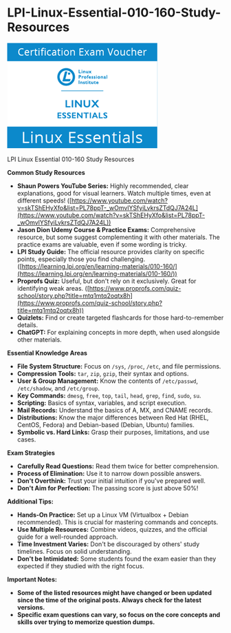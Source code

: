 # LPI-Linux-Essential-010-160-Study-Resources
![Image](https://github.com/CySAJohnseun/LPI-Linux-Essential-010-160-Study-Resources/blob/main/Image/400x400.png?raw=true)

LPI Linux Essential 010-160 Study Resources

**Common Study Resources**

- **Shaun Powers YouTube Series:** Highly recommended, clear explanations, good for visual learners. Watch multiple times, even at different speeds! ([https://www.youtube.com/watch?v=skTShEHyXfo&list=PL78ppT-_wOmvlYSfyiLvkrsZTdQJ7A24L](https://www.youtube.com/watch?v=skTShEHyXfo&list=PL78ppT-_wOmvlYSfyiLvkrsZTdQJ7A24L))
- **Jason Dion Udemy Course & Practice Exams:** Comprehensive resource, but some suggest complementing it with other materials. The practice exams are valuable, even if some wording is tricky.
- **LPI Study Guide:** The official resource provides clarity on specific points, especially those you find challenging. ([https://learning.lpi.org/en/learning-materials/010-160/](https://learning.lpi.org/en/learning-materials/010-160/))
- **Proprofs Quiz:** Useful, but don't rely on it exclusively. Great for identifying weak areas. ([https://www.proprofs.com/quiz-school/story.php?title=mtq1mtq2oqtx8h](https://www.proprofs.com/quiz-school/story.php?title=mtq1mtq2oqtx8h))
- **Quizlets:** Find or create targeted flashcards for those hard-to-remember details.
- **ChatGPT:** For explaining concepts in more depth, when used alongside other materials.

**Essential Knowledge Areas**

- **File System Structure:** Focus on `/sys`, `/proc`, `/etc`, and file permissions.
- **Compression Tools:** `tar`, `zip`, `gzip`, their syntax and options.
- **User & Group Management:** Know the contents of `/etc/passwd`, `/etc/shadow`, and `/etc/group`.
- **Key Commands:** `dmesg`, `free`, `top`, `tail`, `head`, `grep`, `find`, `sudo`, `su`.
- **Scripting:** Basics of syntax, variables, and script execution.
- **Mail Records:** Understand the basics of A, MX, and CNAME records.
- **Distributions:** Know the major differences between Red Hat (RHEL, CentOS, Fedora) and Debian-based (Debian, Ubuntu) families.
- **Symbolic vs. Hard Links:** Grasp their purposes, limitations, and use cases.

**Exam Strategies**

- **Carefully Read Questions:** Read them twice for better comprehension.
- **Process of Elimination:** Use it to narrow down possible answers.
- **Don't Overthink:** Trust your initial intuition if you've prepared well.
- **Don't Aim for Perfection:** The passing score is just above 50%!

**Additional Tips:**

- **Hands-On Practice:** Set up a Linux VM (Virtualbox + Debian recommended). This is crucial for mastering commands and concepts.
- **Use Multiple Resources:** Combine videos, quizzes, and the official guide for a well-rounded approach.
- **Time Investment Varies:** Don't be discouraged by others' study timelines. Focus on solid understanding.
- **Don't be Intimidated:** Some students found the exam easier than they expected if they studied with the right focus.

**Important Notes:**

- **Some of the listed resources might have changed or been updated since the time of the original posts. Always check for the latest versions.**
- **Specific exam questions can vary, so focus on the core concepts and skills over trying to memorize question dumps.**

